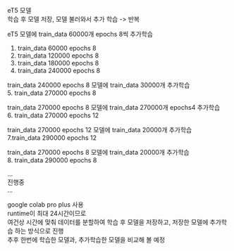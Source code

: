 eT5 모델  
학습 후 모델 저장, 모델 불러와서 추가 학습 -> 반복  
  
eT5 모델에 train_data 60000개 epochs 8씩 추가학습  
1. train_data 60000 epochs 8
2. train_data 120000 epochs 8
3. train_data 180000 epochs 8
4. train_data 240000 epochs 8
  
train_data 240000 epochs 8 모델에 train_data 30000개 추가학습  
5. train_data 270000 epochs 8  
  
train_data 270000 epochs 8 모델에 train_data 270000개 epochs4 추가학습  
6. train_data 270000 epochs 12  
  
train_data 270000 epochs 12 모델에 train_data 20000개 추가학습  
7.train_data 290000 epochs 12  
  
train_data 270000 epochs 8 모델에 train_data 20000개 추가학습  
8. train_data 290000 epochs 8  
  
...  
진행중  
...  
  
google colab pro plus 사용  
runtime이 최대 24시간이므로  
여건상 시간에 맞춰 데이터를 분할하여 학습 후 모델을 저장하고, 저장한 모델에 추가학습 하는 방식으로 진행  
추후 한번에 학습한 모델과, 추가학습한 모델을 비교해 볼 예정  
